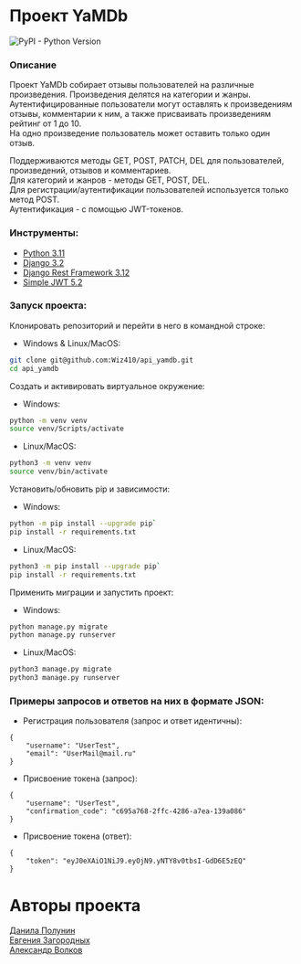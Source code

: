 # Проект YaMDb
![PyPI - Python Version](https://img.shields.io/pypi/pyversions/Django?color=orange&link=https%3A%2F%2Fdocs.python.org%2F3.11%2F)


### Описание
Проект YaMDb собирает отзывы пользователей на различные произведения. Произведения делятся на категории и жанры.\
Аутентифицированные пользователи могут оставлять к произведениям отзывы, комментарии к ним, а также присваивать произведениям рейтинг от 1 до 10.\
На одно произведение пользователь может оставить только один отзыв.

Поддерживаются методы GET, POST, PATCH, DEL для пользователей, произведений, отзывов и комментариев.\
Для категорий и жанров - методы GET, POST, DEL.\
Для регистрации/аутентификации пользователей используется только метод POST.\
Аутентификация - с помощью JWT-токенов.
### Инструменты:
- [Python 3.11]([Python](https://docs.python.org/3.11/))
- [Django 3.2](https://docs.djangoproject.com/en/4.2/releases/3.2/)
- [Django Rest Framework 3.12](https://www.django-rest-framework.org/)
- [Simple JWT 5.2](https://django-rest-framework-simplejwt.readthedocs.io/en/latest/)
### Запуск проекта:
Клонировать репозиторий и перейти в него в командной строке:
- Windows & Linux/MacOS:
```bash
git clone git@github.com:Wiz410/api_yamdb.git
cd api_yamdb
```
Cоздать и активировать виртуальное окружение:
- Windows:
```bash
python -m venv venv
source venv/Scripts/activate
```
- Linux/MacOS:
```bash
python3 -m venv venv
source venv/bin/activate
```
Установить/обновить pip и зависимости:
- Windows:
```bash
python -m pip install --upgrade pip`
pip install -r requirements.txt
```
- Linux/MacOS:
```bash
python3 -m pip install --upgrade pip`
pip install -r requirements.txt
```

Применить миграции и запустить проект:
- Windows:
```bash
python manage.py migrate
python manage.py runserver
```
- Linux/MacOS:
```bash
python3 manage.py migrate
python3 manage.py runserver
```
### Примеры запросов и ответов на них в формате JSON:
- Регистрация пользователя (запрос и ответ идентичны):
```
{
    "username": "UserTest",
    "email": "UserMail@mail.ru"
}
```
- Присвоение токена (запрос):
```
{
    "username": "UserTest",
    "confirmation_code": "c695a768-2ffc-4286-a7ea-139a086"
}
```
- Присвоение токена (ответ):
```
{
    "token": "eyJ0eXAiO1NiJ9.eyOjN9.yNTY8v0tbsI-GdD6E5zEQ"
}
```
# Авторы проекта
[Данила Полунин](https://github.com/Wiz410)\
[Евгения Загородных](https://github.com/evgeniazagorodnykh)\
[Александр Волков](https://github.com/alextriano)
